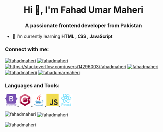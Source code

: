 <h1 align="center">Hi 👋, I'm Fahad Umar Maheri</h1>
<h3 align="center">A passionate frontend developer from Pakistan</h3>

- 🌱 I’m currently learning **HTML , CSS , JavaScript**

<h3 align="left">Connect with me:</h3>
<p align="left">
<a href="https://twitter.com/fahadmaheri" target="blank"><img align="center" src="https://raw.githubusercontent.com/rahuldkjain/github-profile-readme-generator/master/src/images/icons/Social/twitter.svg" alt="fahadmaheri" height="30" width="40" /></a>
<a href="https://linkedin.com/in/fahadmaheri" target="blank"><img align="center" src="https://raw.githubusercontent.com/rahuldkjain/github-profile-readme-generator/master/src/images/icons/Social/linked-in-alt.svg" alt="fahadmaheri" height="30" width="40" /></a>
<a href="https://stackoverflow.com/users/https://stackoverflow.com/users/14296003/fahadmaheri" target="blank"><img align="center" src="https://raw.githubusercontent.com/rahuldkjain/github-profile-readme-generator/master/src/images/icons/Social/stack-overflow.svg" alt="https://stackoverflow.com/users/14296003/fahadmaheri" height="30" width="40" /></a>
<a href="https://fb.com/fahadmaheri" target="blank"><img align="center" src="https://raw.githubusercontent.com/rahuldkjain/github-profile-readme-generator/master/src/images/icons/Social/facebook.svg" alt="fahadmaheri" height="30" width="40" /></a>
<a href="https://instagram.com/fahadmaherii" target="blank"><img align="center" src="https://raw.githubusercontent.com/rahuldkjain/github-profile-readme-generator/master/src/images/icons/Social/instagram.svg" alt="fahadmaherii" height="30" width="40" /></a>
<a href="https://www.hackerrank.com/fahadumarmaheri" target="blank"><img align="center" src="https://raw.githubusercontent.com/rahuldkjain/github-profile-readme-generator/master/src/images/icons/Social/hackerrank.svg" alt="fahadumarmaheri" height="30" width="40" /></a>
</p>

<h3 align="left">Languages and Tools:</h3>
<p align="left"> <a href="https://getbootstrap.com" target="_blank" rel="noreferrer"> <img src="https://raw.githubusercontent.com/devicons/devicon/master/icons/bootstrap/bootstrap-plain-wordmark.svg" alt="bootstrap" width="40" height="40"/> </a> <a href="https://www.w3schools.com/cpp/" target="_blank" rel="noreferrer"> <img src="https://raw.githubusercontent.com/devicons/devicon/master/icons/cplusplus/cplusplus-original.svg" alt="cplusplus" width="40" height="40"/> </a> <a href="https://www.java.com" target="_blank" rel="noreferrer"> <img src="https://raw.githubusercontent.com/devicons/devicon/master/icons/java/java-original.svg" alt="java" width="40" height="40"/> </a> <a href="https://developer.mozilla.org/en-US/docs/Web/JavaScript" target="_blank" rel="noreferrer"> <img src="https://raw.githubusercontent.com/devicons/devicon/master/icons/javascript/javascript-original.svg" alt="javascript" width="40" height="40"/> </a> <a href="https://reactjs.org/" target="_blank" rel="noreferrer"> <img src="https://raw.githubusercontent.com/devicons/devicon/master/icons/react/react-original-wordmark.svg" alt="react" width="40" height="40"/> </a> </p>

<p><img align="left" src="https://github-readme-stats.vercel.app/api/top-langs?username=fahadmaheri&show_icons=true&locale=en&layout=compact" alt="fahadmaheri" /></p>

<p>&nbsp;<img align="center" src="https://github-readme-stats.vercel.app/api?username=fahadmaheri&show_icons=true&locale=en" alt="fahadmaheri" /></p>

<p><img align="center" src="https://github-readme-streak-stats.herokuapp.com/?user=fahadmaheri&" alt="fahadmaheri" /></p>
